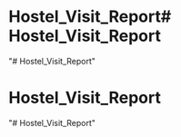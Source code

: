 # Hostel_Visit_Report# Hostel_Visit_Report
"# Hostel_Visit_Report" 
# Hostel_Visit_Report
"# Hostel_Visit_Report" 
